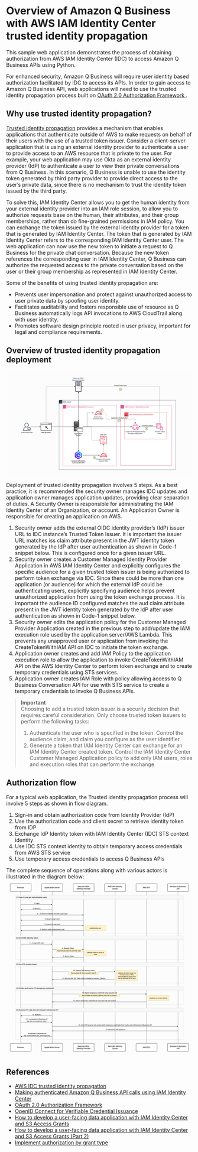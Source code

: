 # Overview of Amazon Q Business with AWS IAM Identity Center trusted identity propagation

This sample web application demonstrates the process of obtaining authorization
from AWS IAM Identity Center (IDC) to access Amazon Q Business APIs using Python.

For enhanced security, Amazon Q Business will require user identity based 
authorization facilitated by IDC to access its APIs. In order to gain access 
to Amazon Q Business API, web applications will need to use the trusted identity 
propagation process built on [OAuth 2.0 Authorization Framework
](https://datatracker.ietf.org/doc/html/rfc6749).

## Why use trusted identity propagation?

[Trusted identity propagation](https://docs.aws.amazon.com/singlesignon/latest/userguide/trustedidentitypropagation-overview.html) provides a mechanism that enables applications that authenticate outside of AWS to make requests on behalf of their users with the use of a trusted token issuer. Consider a client-server application that is using an external identity provider to authenticate a user to provide access to an AWS resource that is private to the user. For example, your web application may use Okta as an external identity provider (IdP) to authenticate a user to view their private conversations from Q Business. In this scenario, Q Business is unable to use the identity token generated by third party provider to provide direct access to the user’s private data, since there is no mechanism to trust the identity token issued by the third party.

To solve this, IAM Identity Center allows you to get the human identity from your external identity provider into an IAM role session, to allow you to authorize requests base on the human, their attributes, and their group memberships, rather than do fine-grained permissions in IAM policy. You can exchange the token issued by the external identity provider for a token that is generated by IAM Identity Center. The token that is generated by IAM Identity Center refers to the corresponding IAM Identity Center user. The web application can now use the new token to initiate a request to Q Business for the private chat conversation. Because the new token references the corresponding user in IAM Identity Center, Q Business can authorize the requested access to the private conversation based on the user or their group membership as represented in IAM Identity Center.

Some of the benefits of using trusted identity propagation are:

* Prevents user impersonation and protect against unauthorized access to user private data by spoofing user identity.
* Facilitates auditability and fosters responsible use of resource as Q Business automatically logs API invocations to AWS CloudTrail along with user identity.
* Promotes software design principle rooted in user privacy, important for legal and compliance requirements.


## Overview of trusted identity propagation deployment

![](../../images/q-api-tte-arch.png)

Deployment of trusted identity propagation involves 5 steps. As a best practice, it is recommended the security owner manages IDC updates and application owner manages application updates, providing clear separation of duties. A Security Owner is responsible for administrating the IAM Identity Center of an Organization, or account. An Application Owner is responsible for creating an application on AWS.

1. Security owner adds the external OIDC identity provider’s (IdP) issuer URL to IDC instance’s Trusted Token Issuer. It is important the issuer URL matches iss claim attribute present in the JWT identity token generated by the IdP after user authentication as shown in Code-1 snippet below. This is configured once for a given issuer URL.
2. Security owner creates a Customer Managed Identity Provider Application in AWS IAM Identity Center and explicitly configures the specific audience for a given trusted token issuer is being authorized to perform token exchange via IDC. Since there could be more than one application (or audience) for which the external IdP could be authenticating users, explicitly specifying audience helps prevent unauthorized application from using the token exchange process. It is important the audience ID configured matches the aud claim attribute present in the JWT identity token generated by the IdP after user authentication as shown in Code-1 snippet below.
3. Security owner edits the application policy for the Customer Managed Provider Application created in the previous step to add/update the IAM execution role used by the application server/AWS Lambda. This prevents any unapproved user or application from invoking the CreateTokenWithIAM API on IDC to initiate the token exchange.
4. Application owner creates and add IAM Policy to the application execution role to allow the application to invoke CreateTokenWithIAM API on the AWS Identity Center to perform token exchange and to create temporary credentials using STS services.
5. Application owner creates IAM Role with policy allowing access to Q Business Conversation API for use with STS service to create a temporary credentials to invoke Q Business APIs.

> **Important**  
> Choosing to add a trusted token issuer is a security decision that requires careful consideration. Only choose trusted token issuers to perform the following tasks:  
> 1. Authenticate the user who is specified in the token. Control the audience claim, and claim you configure as the user identifier.  
> 2. Generate a token that IAM Identity Center can exchange for an IAM Identity Center created token. Control the IAM Identity Center Customer Managed Application policy to add only IAM users, roles and execution roles that can perform the exchange

## Authorization flow

For a typical web application, the Trusted identity propagation process will involve 5 steps as shown in flow diagram.

1. Sign-in and obtain authorization code from Identity Provider (IdP)
2. Use the authorization code and client secret to retrieve identity token from IDP
3. Exchange IdP Identity token with IAM Identity Center (IDC) STS context identity
4. Use IDC STS context identity to obtain temporary access credentials from AWS STS service
5. Use temporary access credentials to access Q Business APIs

The complete sequence of operations along with various actors is illustrated in the diagram below:
![](../../images/q-api-auth-flow.png)


## References
* [AWS IDC trusted identity propagation](https://docs.aws.amazon.com/singlesignon/latest/userguide/trustedidentitypropagation.html)
* [Making authenticated Amazon Q Business API calls using IAM Identity Center](https://docs.aws.amazon.com/amazonq/latest/qbusiness-ug/making-sigv4-authenticated-api-calls.html)
* [OAuth 2.0 Authorization Framework](https://datatracker.ietf.org/doc/html/rfc6749)
* [OpenID Connect for Verifiable Credential Issuance](https://openid.net/specs/openid-connect-4-verifiable-credential-issuance-1_0-05.html)
* [How to develop a user-facing data application with IAM Identity Center and S3 Access Grants](https://aws.amazon.com/blogs/storage/how-to-develop-a-user-facing-data-application-with-iam-identity-center-and-s3-access-grants/)
* [How to develop a user-facing data application with IAM Identity Center and S3 Access Grants (Part 2)](https://aws.amazon.com/blogs/storage/how-to-develop-a-user-facing-data-application-with-iam-identity-center-and-s3-access-grants-part-2/)
* [Implement authorization by grant type](https://developer.okta.com/docs/guides/implement-grant-type/authcode/main/#1-setting-up-your-application)